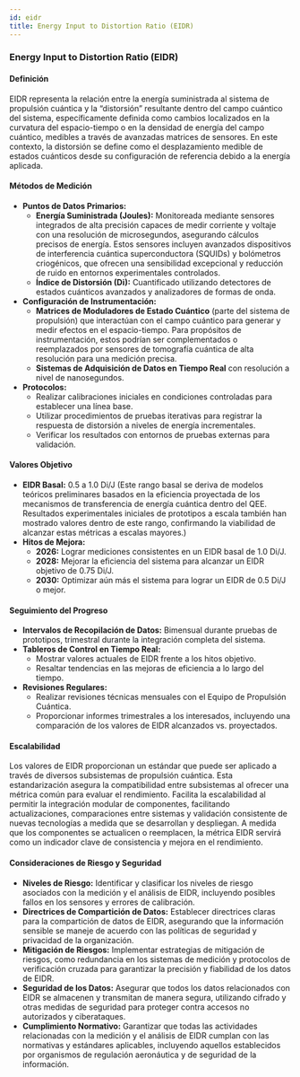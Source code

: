 ```yaml
---
id: eidr
title: Energy Input to Distortion Ratio (EIDR)
---
```


### **Energy Input to Distortion Ratio (EIDR)**

#### **Definición**  
EIDR representa la relación entre la energía suministrada al sistema de propulsión cuántica y la “distorsión” resultante dentro del campo cuántico del sistema, específicamente definida como cambios localizados en la curvatura del espacio-tiempo o en la densidad de energía del campo cuántico, medibles a través de avanzadas matrices de sensores. En este contexto, la distorsión se define como el desplazamiento medible de estados cuánticos desde su configuración de referencia debido a la energía aplicada.

#### **Métodos de Medición**  
- **Puntos de Datos Primarios:**  
  - **Energía Suministrada (Joules):** Monitoreada mediante sensores integrados de alta precisión capaces de medir corriente y voltaje con una resolución de microsegundos, asegurando cálculos precisos de energía. Estos sensores incluyen avanzados dispositivos de interferencia cuántica superconductora (SQUIDs) y bolómetros criogénicos, que ofrecen una sensibilidad excepcional y reducción de ruido en entornos experimentales controlados.  
  - **Índice de Distorsión (Di):** Cuantificado utilizando detectores de estados cuánticos avanzados y analizadores de formas de onda.
- **Configuración de Instrumentación:**  
  - **Matrices de Moduladores de Estado Cuántico** (parte del sistema de propulsión) que interactúan con el campo cuántico para generar y medir efectos en el espacio-tiempo. Para propósitos de instrumentación, estos podrían ser complementados o reemplazados por sensores de tomografía cuántica de alta resolución para una medición precisa.  
  - **Sistemas de Adquisición de Datos en Tiempo Real** con resolución a nivel de nanosegundos.
- **Protocolos:**  
  - Realizar calibraciones iniciales en condiciones controladas para establecer una línea base.  
  - Utilizar procedimientos de pruebas iterativas para registrar la respuesta de distorsión a niveles de energía incrementales.  
  - Verificar los resultados con entornos de pruebas externas para validación.

#### **Valores Objetivo**  
- **EIDR Basal:** 0.5 a 1.0 Di/J (Este rango basal se deriva de modelos teóricos preliminares basados en la eficiencia proyectada de los mecanismos de transferencia de energía cuántica dentro del QEE. Resultados experimentales iniciales de prototipos a escala también han mostrado valores dentro de este rango, confirmando la viabilidad de alcanzar estas métricas a escalas mayores.)  
- **Hitos de Mejora:**  
  - **2026:** Lograr mediciones consistentes en un EIDR basal de 1.0 Di/J.  
  - **2028:** Mejorar la eficiencia del sistema para alcanzar un EIDR objetivo de 0.75 Di/J.  
  - **2030:** Optimizar aún más el sistema para lograr un EIDR de 0.5 Di/J o mejor.

#### **Seguimiento del Progreso**  
- **Intervalos de Recopilación de Datos:** Bimensual durante pruebas de prototipos, trimestral durante la integración completa del sistema.  
- **Tableros de Control en Tiempo Real:**  
  - Mostrar valores actuales de EIDR frente a los hitos objetivo.  
  - Resaltar tendencias en las mejoras de eficiencia a lo largo del tiempo.  
- **Revisiones Regulares:**  
  - Realizar revisiones técnicas mensuales con el Equipo de Propulsión Cuántica.  
  - Proporcionar informes trimestrales a los interesados, incluyendo una comparación de los valores de EIDR alcanzados vs. proyectados.

#### **Escalabilidad**  
Los valores de EIDR proporcionan un estándar que puede ser aplicado a través de diversos subsistemas de propulsión cuántica. Esta estandarización asegura la compatibilidad entre subsistemas al ofrecer una métrica común para evaluar el rendimiento. Facilita la escalabilidad al permitir la integración modular de componentes, facilitando actualizaciones, comparaciones entre sistemas y validación consistente de nuevas tecnologías a medida que se desarrollan y despliegan. A medida que los componentes se actualicen o reemplacen, la métrica EIDR servirá como un indicador clave de consistencia y mejora en el rendimiento.

#### **Consideraciones de Riesgo y Seguridad**  
- **Niveles de Riesgo:** Identificar y clasificar los niveles de riesgo asociados con la medición y el análisis de EIDR, incluyendo posibles fallos en los sensores y errores de calibración.  
- **Directrices de Compartición de Datos:** Establecer directrices claras para la compartición de datos de EIDR, asegurando que la información sensible se maneje de acuerdo con las políticas de seguridad y privacidad de la organización.  
- **Mitigación de Riesgos:** Implementar estrategias de mitigación de riesgos, como redundancia en los sistemas de medición y protocolos de verificación cruzada para garantizar la precisión y fiabilidad de los datos de EIDR.  
- **Seguridad de los Datos:** Asegurar que todos los datos relacionados con EIDR se almacenen y transmitan de manera segura, utilizando cifrado y otras medidas de seguridad para proteger contra accesos no autorizados y ciberataques.  
- **Cumplimiento Normativo:** Garantizar que todas las actividades relacionadas con la medición y el análisis de EIDR cumplan con las normativas y estándares aplicables, incluyendo aquellos establecidos por organismos de regulación aeronáutica y de seguridad de la información.

